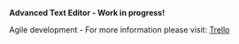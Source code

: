 **Advanced Text Editor - Work in progress!**

Agile development - For more information please visit: [Trello](https://trello.com/b/KE6xmLeo)
